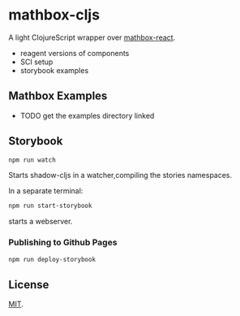 # mathbox-cljs

A light ClojureScript wrapper over [mathbox-react][MBR].

- reagent versions of components
- SCI setup
- storybook examples

## Mathbox Examples

- TODO get the examples directory linked

## Storybook

```sh
npm run watch
```

Starts shadow-cljs in a watcher,compiling the stories namespaces.

In a separate terminal:

```sh
npm run start-storybook
```

starts a webserver.

### Publishing to Github Pages

```sh
npm run deploy-storybook
```

## License

[MIT](LICENSE).

[THREEJS]: https://github.com/mrdoob/three.js
[MATHBOX]: https://github.com/unconed/mathbox
[MBR]: https://github.com/ChristopherChudzicki/mathbox-react
